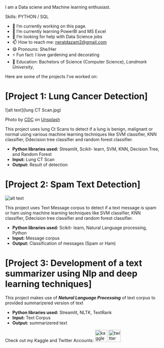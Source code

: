 
I am a Data sciene and Machine learning enthusiast.

Skills: PYTHON / SQL 

- 🔭 I’m currently working on this page. 
- 🌱 I’m currently learning PowerBI and MS Excel
- 🤔 I’m looking for help with Data Science jobs 
- 📫 How to reach me: neratdazam2@gmail.com 
- 😄 Pronouns: She/Her 
- ⚡ Fun fact: I love gardening and decorating 
- 📒 Education: Bachelors of Science (Computer Science), *Landmark University*,

Here are some of the projects I've worked on:

# [Project 1: Lung Cancer Detection]
![alt text](lung CT Scan.jpg)

Photo by <a href="https://unsplash.com/@cdc?utm_source=unsplash&utm_medium=referral&utm_content=creditCopyText">CDC</a> on <a href="https://unsplash.com/s/photos/lung-cancer?utm_source=unsplash&utm_medium=referral&utm_content=creditCopyText">Unsplash</a>
  
This project uses lung Ct Scans to detect if a lung is benign, malignant or normal using various machine learning techniques like SVM classifier, KNN classifier, Ddecision tree classifier and random forest classifier.
* **Python libraries used:** Streamlit, Scikit- learn, SVM, KNN, Decision Tree, and Random Forest
* **Input:** Lung CT Scan
* **Output:** Result of detection

# [Project 2: Spam Text Detection]
![alt text]()

  
This project uses Text Message corpus to detect if a text message is spam or ham using machine learning techniques like SVM classifier, KNN classifier, Ddecision tree classifier and random forest classifier.
* **Python libraries used:** Scikit- learn, Natural Language processing, Python
* **Input:** Message corpus
* **Output:** Classification of messages (Spam or Ham)

# [Project 3: Development of a text summarizer using Nlp and deep learning techniques]


This project makes use of ***Natural Language Processing*** of text corpus to provided summarizered version of text
* **Python libraries used:** Streamlit, NLTK, TextRank
* **Input:** Text Corpus
* **Output:** summarizered text

Check out my Kaggle and Twitter Accounts:
[<img src='https://cdn.jsdelivr.net/npm/simple-icons@3.0.1/icons/kaggle.svg' alt='kaggle' height='40'>](https://www.kaggle.com/neratdazam/followers)
[<img src='https://cdn.jsdelivr.net/npm/simple-icons@3.0.1/icons/twitter.svg' alt='twitter' height='40'>](https://twitter.com/https://twitter.com/Elilora_Nerat?t=QVunV0FeS-1n5EygONXrcQ&s=09)  
